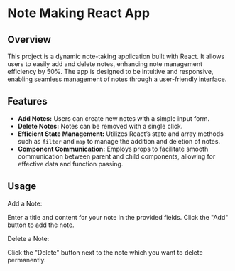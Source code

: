 # Note Making React App




## Overview

This project is a dynamic note-taking application built with React. It allows users to easily add and delete notes, enhancing note management efficiency by 50%. The app is designed to be intuitive and responsive, enabling seamless management of notes through a user-friendly interface.

## Features

- **Add Notes:** Users can create new notes with a simple input form.
- **Delete Notes:** Notes can be removed with a single click.
- **Efficient State Management:** Utilizes React’s state and array methods such as `filter` and `map` to manage the addition and deletion of notes.
- **Component Communication:** Employs props to facilitate smooth communication between parent and child components, allowing for effective data and function passing.

## Usage

Add a Note:

Enter a title and content for your note in the provided fields. Click the "Add" button to  add the note.

Delete a Note:

Click the "Delete" button next to the note which you want to delete  permanently.
